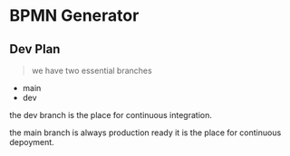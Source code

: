 # BPMN Generator

## Dev Plan

> we have two essential branches

- main
- dev

the dev branch is the place for continuous integration.

the main branch is always production ready it is the place for continuous depoyment.
